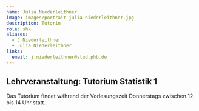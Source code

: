 ```yaml
---
name: Julia Niederleithner
image: images/portrait-julia-niederleithner.jpg
description: Tutorin
role: shk
aliases:
  - J Niederleithner
  - Julia Niederleithner
links:
  email: j.niederleithner@stud.phb.de
---
```


## Lehrveranstaltung: Tutorium Statistik 1

Das Tutorium findet während der Vorlesungszeit Donnerstags zwischen 12 bis 14 Uhr statt.

